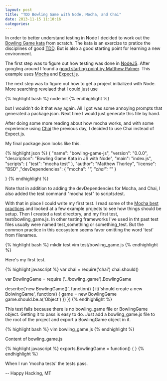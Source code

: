 ```yaml
---
layout: post
title: "TDD Bowling Game with Node, Mocha, and Chai"
date: 2013-11-15 11:10:16
categories:
---
```


In order to better understand testing in Node I decided to work out the [Bowling Game kata](http://butunclebob.com/ArticleS.UncleBob.TheBowlingGameKata) from scratch. The kata is
an exercize to pratice the disciplines of good [TDD](http://en.wikipedia.org/wiki/Test-driven_development). But is also a good starting point for learning a new environment.

The first step was to figure out how testing was done in [NodeJS](http://nodejs.org/). After googling around I found a [good starting point by Matthew Palmer](http://palmer.im/2013/03/introduction-to-test-driven-development-with-node-js-expect-mocha/). This example uses [Mocha](http://visionmedia.github.io/mocha/) and [Expect.js](https://github.com/LearnBoost/expect.js/).

The next step was to figure out how to get a project initialized with Node. More searching revelaed that I could just use

{% highlight bash %}
  node init <my project>
{% endhighlight %}

but I wouldn't do it that way again. All I got was some annoying prompts that generated a package.json. Next time I would just generate this file by hand.

After doing some more reading about how mocha works, and with some experience using [Chai](http://chaijs.com/) the previous day, I decided to use Chai instead of Expect.js.

My final package.json looks like this.

{% highlight json %}
{
  "name": "bowling-game-js",
  "version": "0.0.0",
  "description": "Bowling Game Kata in JS with Node",
  "main": "index.js",
  "scripts": {
    "test": "mocha test"
  },
  "author": "Matthew Thorley",
  "license": "BSD"
  ,"devDependencies": {
    "mocha": "*",
    "chai": "*"
  }

}
{% endhighlight %}

Note that in addition to adding the devDependencies for Mocha, and Chai, I also added the test command "mocha test" to scripts:test.

With that in place I could write my first test. I read some of the [Mocha best practices](http://visionmedia.github.io/mocha/#best-practices) and looked at a few example projects to see how things should be setup.
Then I created a test directory, and my first test, test/bowling_game.js. In other testing frameworks I've used in tht past test files usually were named
test_something or something_test. But the common practice in this ecosystem seems favor omitting the word 'test' from filenames.

{% highlight bash %}
  mkdir test
  vim test/bowling_game.js
{% endhighlight %}

Here's my first test.

{% highlight javascript %}
var chai = require('chai')
chai.should()

var BowlingGame = require ('../bowling_game').BowlingGame

describe('new BowlingGame()', function() {
  it('should create a new BolwingGame', function() {
    game = new BowlingGame
    game.should.be.a('Object')
  })
})
{% endhighlight %}

This test fails because there is no bowling_game file or BowlingGame object. Getting it to pass is easy to do. Just add a bowling_game.js file to the root
of the project and export a BowlingGame object in it.

{% highlight bash %}
  vim bowling_game.js
{% endhighlight %}

Content of bowling_game.js

{% highlight javascript %}
exports.BowlingGame = function() {
}
{% endhighlight %}

When I run 'mocha tests' the tests pass.

--
Happy Hacking, MT
